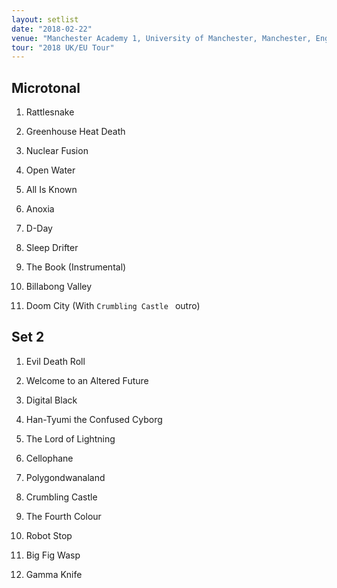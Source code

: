 ```yaml
---
layout: setlist
date: "2018-02-22"
venue: "Manchester Academy 1, University of Manchester, Manchester, England"
tour: "2018 UK/EU Tour"
---
```



## Microtonal

 1. Rattlesnake

 2. Greenhouse Heat Death

 3. Nuclear Fusion

 4. Open Water

 5. All Is Known

 6. Anoxia

 7. D-Day

 8. Sleep Drifter

 9. The Book
    (Instrumental)

10. Billabong Valley

11. Doom City
    (With `Crumbling Castle ` outro)

## Set 2

 1. Evil Death Roll

 2. Welcome to an Altered Future

 3. Digital Black

 4. Han-Tyumi the Confused Cyborg

 5. The Lord of Lightning

 6. Cellophane

 7. Polygondwanaland

 8. Crumbling Castle

 9. The Fourth Colour

10. Robot Stop

11. Big Fig Wasp

12. Gamma Knife


